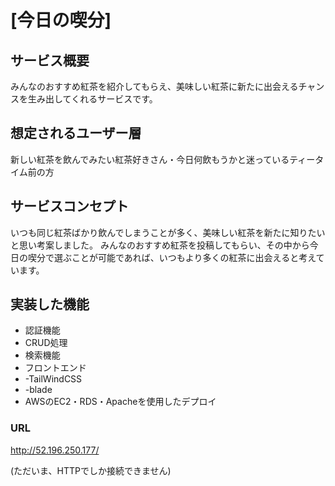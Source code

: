 # [今日の喫分]

## サービス概要
みんなのおすすめ紅茶を紹介してもらえ、美味しい紅茶に新たに出会えるチャンスを生み出してくれるサービスです。

## 想定されるユーザー層
新しい紅茶を飲んでみたい紅茶好きさん・今日何飲もうかと迷っているティータイム前の方

## サービスコンセプト
いつも同じ紅茶ばかり飲んでしまうことが多く、美味しい紅茶を新たに知りたいと思い考案しました。
みんなのおすすめ紅茶を投稿してもらい、その中から今日の喫分で選ぶことが可能であれば、いつもより多くの紅茶に出会えると考えています。

## 実装した機能
* 認証機能
* CRUD処理
* 検索機能
* フロントエンド
* -TailWindCSS
* -blade
* AWSのEC2・RDS・Apacheを使用したデプロイ

### URL
http://52.196.250.177/

(ただいま、HTTPでしか接続できません)